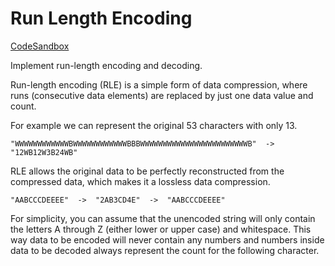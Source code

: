 # Run Length Encoding

[CodeSandbox](https://codesandbox.io/s/run-length-encoding-ig4rm)

Implement run-length encoding and decoding.

Run-length encoding (RLE) is a simple form of data compression, where runs (consecutive data elements) are replaced by just one data value and count.

For example we can represent the original 53 characters with only 13.

```
"WWWWWWWWWWWWBWWWWWWWWWWWWBBBWWWWWWWWWWWWWWWWWWWWWWWWB"  ->  "12WB12W3B24WB"
```

RLE allows the original data to be perfectly reconstructed from the compressed data, which makes it a lossless data compression.

```
"AABCCCDEEEE"  ->  "2AB3CD4E"  ->  "AABCCCDEEEE"
```

For simplicity, you can assume that the unencoded string will only contain the letters A through Z (either lower or upper case) and whitespace. This way data to be encoded will never contain any numbers and numbers inside data to be decoded always represent the count for the following character.

